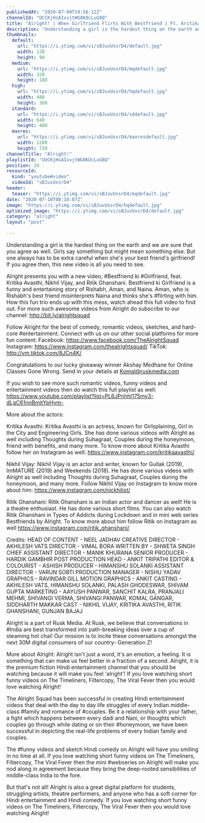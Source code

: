 ```yaml
---
publishedAt: "2020-07-09T19:56:12Z"
channelId: "UCCKjHsAIxvjtWG8KOcLuG8Q"
title: "Alright! | When Girlfriend Flirts With Bestfriend | Ft. Kritika Avasthi, Nikhil Vijay & Ritik"
description: "Understanding a girl is the hardest thing on the earth and we are sure that you agree as well. Girls say something but might mean something else. But one always has to be extra careful when she's your best friend's girlfriend! If you agree then, this new video is all you need to see.\n\nAlright presents you with a new video, #Bestfriend ki #Girlfriend, feat. Kritika Avasthi, Nikhil Vijay, and Ritik Ghanshani. Bestfriend ki Girlfriend is a funny and entertaining story of Rishabh, Aman, and Naina. Aman, who is Rishabh's best friend misinterprets Naina and thinks she's #flirting with him. How this fun trio ends up with this mess, watch ahead this full video to find out. For more such awesome videos from Alright do subscribe to our channel: http://bit.ly/alrightsquad\n\nFollow Alright for the best of comedy, romantic videos, sketches, and hard-core #entertainment. Connect with us on our other social platforms for more fun content: Facebook: https://www.facebook.com/TheAlrightSquad Instagram: https://www.instagram.com/thealrightsquad/ TikTok: http://vm.tiktok.com/8JCn4K/\n\nCongratulations to our lucky giveaway winner Akshay Medhane for Online Classes Gone Wrong. Send in your details at Komal@ruskmedia.com\n\nIf you wish to see more such romantic videos, funny videos and entertainment videos then do watch this full playlist as well: https://www.youtube.com/playlist?list=PL6JPnhhI175my3-dLgC61nnBmitYpHym-\n\nMore about the actors:\n\nKritika Avasthi: Kritika Avasthi is an actress, known for Girlsplaining, Girl in the City and Engineering Girls. She has done various videos with Alright as well including Thoughts during Suhagraat, Couples during the honeymoon, friend with benefits, and many more. To know more about Kritika Avasthi follow her on Instagram as well: https://www.instagram.com/kritikaavasthi/\n\nNikhil Vijay: Nikhil Vijay is an actor and writer, known for Gullak (2019), ImMATURE (2019) and Weekends (2018). He has done various videos with Alright as well including Thoughts during Suhagraat, Couples during the honeymoon, and many more. Follow Nikhil Vijay on Instagram to know more about him: https://www.instagram.com/nickhilist/\n\nRitik Ghanshani: Ritik Ghanshani is an Indian actor and dancer as well! He is a theatre enthusiast. He has done various short films. You can also watch Ritik Ghanshani in Types of Addicts during Lockdown and in mini web series Bestfriends by Alright. To know more about him follow Ritik on Instagram as well https://www.instagram.com/ritik_ghanshani/\n\nCredits:\nHEAD OF CONTENT - NEEL JADHAV\nCREATIVE DIRECTOR - AKHILESH VATS\nDIRECTOR - VIMAL BORA\nWRITTEN BY - SHWETA SINGH\nCHIEF ASSISTANT DIRECTOR - MANIK KHURANA\nSENIOR PRODUCER - HARDIK GAMBHIR\nPOST PRODUCTION HEAD - ANKIT TRIPATHI\nEDITOR & COLOURIST -  ASHISH\nPRODUCER - HIMANSHU SOLANKI\nASSISTANT DIRECTOR - VARUN SOBTI\nPRODUCTION MANAGER - NISHU YADAV\nGRAPHICS - RAVINDAR GILL\nMOTION GRAPHICS - ANKIT\nCASTING - AKHILESH VATS, HIMANSHU SOLANKI, PALASH GHODESWAR, SHIVAM GUPTA\nMARKETING - AAYUSH PANWAR, SANCHIT KALRA, PRANJALI MEHMI, SHIVANGI VERMA, SHIVANGI PANWAR, KOMAL GANGAR, SIDDHARTH MAKKAR\nCAST - NIKHIL VIJAY, KRITIKA AVASTHI, RITIK GHANSHANI, GUNJAN BAJAJ\n\nAlright is a part of Rusk Media. At Rusk, we believe that conversations in #India are best transformed into path-breaking ideas over a cup of steaming hot chai! Our mission is to incite these conversations amongst the next 30M digital consumers of our country- Generation Z!\n\nMore about Alright: Alright isn't just a word, it's an emotion, a feeling. It is something that can make us feel better in a fraction of a second. Alright, it is the premium fiction Hindi entertainment channel that you should be watching because it will make you feel 'alright'! If you love watching short funny videos on The Timeliners, Filtercopy, The Viral Fever then you would love watching Alright!\n\nThe Alright Squad has been successful in creating Hindi entertainment videos that deal with the day to day life struggles of every Indian middle-class #family and romance of #couples. Be it a relationship with your father, a fight which happens between every dadi and Nani, or thoughts which couples go through while dating or on their #honeymoon, we have been successful in depicting the real-life problems of every Indian family and couples.\n\n The #funny videos and sketch Hindi comedy on Alright will have you smiling in no time at all. If you love watching short funny videos on The Timeliners, Filtercopy, The Viral Fever then the mini #webseries on Alright will make you nod along in agreement because they bring the deep-rooted sensibilities of middle-class India to the fore.\n\nBut that's not all! Alright is also a great digital platform for students, struggling artists, theatre performers, and anyone who has a soft corner for Hindi entertainment and Hindi comedy. If you love watching short funny videos on The Timeliners, Filtercopy, The Viral Fever then you would love watching Alright!"
thumbnails:
  default:
    url: "https://i.ytimg.com/vi/sBJuvUxsrD4/default.jpg"
    width: 120
    height: 90
  medium:
    url: "https://i.ytimg.com/vi/sBJuvUxsrD4/mqdefault.jpg"
    width: 320
    height: 180
  high:
    url: "https://i.ytimg.com/vi/sBJuvUxsrD4/hqdefault.jpg"
    width: 480
    height: 360
  standard:
    url: "https://i.ytimg.com/vi/sBJuvUxsrD4/sddefault.jpg"
    width: 640
    height: 480
  maxres:
    url: "https://i.ytimg.com/vi/sBJuvUxsrD4/maxresdefault.jpg"
    width: 1280
    height: 720
channelTitle: "Alright!"
playlistId: "UUCKjHsAIxvjtWG8KOcLuG8Q"
position: 24
resourceId:
  kind: "youtube#video"
  videoId: "sBJuvUxsrD4"
header:
  teaser: "https://i.ytimg.com/vi/sBJuvUxsrD4/mqdefault.jpg"
date: "2020-07-10T08:10:07Z"
image: "https://i.ytimg.com/vi/sBJuvUxsrD4/hqdefault.jpg"
optimized_image: "https://i.ytimg.com/vi/sBJuvUxsrD4/default.jpg"
category: "alright"
layout: "post"

---
```

Understanding a girl is the hardest thing on the earth and we are sure that you agree as well. Girls say something but might mean something else. But one always has to be extra careful when she's your best friend's girlfriend! If you agree then, this new video is all you need to see.

Alright presents you with a new video, #Bestfriend ki #Girlfriend, feat. Kritika Avasthi, Nikhil Vijay, and Ritik Ghanshani. Bestfriend ki Girlfriend is a funny and entertaining story of Rishabh, Aman, and Naina. Aman, who is Rishabh's best friend misinterprets Naina and thinks she's #flirting with him. How this fun trio ends up with this mess, watch ahead this full video to find out. For more such awesome videos from Alright do subscribe to our channel: http://bit.ly/alrightsquad

Follow Alright for the best of comedy, romantic videos, sketches, and hard-core #entertainment. Connect with us on our other social platforms for more fun content: Facebook: https://www.facebook.com/TheAlrightSquad Instagram: https://www.instagram.com/thealrightsquad/ TikTok: http://vm.tiktok.com/8JCn4K/

Congratulations to our lucky giveaway winner Akshay Medhane for Online Classes Gone Wrong. Send in your details at Komal@ruskmedia.com

If you wish to see more such romantic videos, funny videos and entertainment videos then do watch this full playlist as well: https://www.youtube.com/playlist?list=PL6JPnhhI175my3-dLgC61nnBmitYpHym-

More about the actors:

Kritika Avasthi: Kritika Avasthi is an actress, known for Girlsplaining, Girl in the City and Engineering Girls. She has done various videos with Alright as well including Thoughts during Suhagraat, Couples during the honeymoon, friend with benefits, and many more. To know more about Kritika Avasthi follow her on Instagram as well: https://www.instagram.com/kritikaavasthi/

Nikhil Vijay: Nikhil Vijay is an actor and writer, known for Gullak (2019), ImMATURE (2019) and Weekends (2018). He has done various videos with Alright as well including Thoughts during Suhagraat, Couples during the honeymoon, and many more. Follow Nikhil Vijay on Instagram to know more about him: https://www.instagram.com/nickhilist/

Ritik Ghanshani: Ritik Ghanshani is an Indian actor and dancer as well! He is a theatre enthusiast. He has done various short films. You can also watch Ritik Ghanshani in Types of Addicts during Lockdown and in mini web series Bestfriends by Alright. To know more about him follow Ritik on Instagram as well https://www.instagram.com/ritik_ghanshani/

Credits:
HEAD OF CONTENT - NEEL JADHAV
CREATIVE DIRECTOR - AKHILESH VATS
DIRECTOR - VIMAL BORA
WRITTEN BY - SHWETA SINGH
CHIEF ASSISTANT DIRECTOR - MANIK KHURANA
SENIOR PRODUCER - HARDIK GAMBHIR
POST PRODUCTION HEAD - ANKIT TRIPATHI
EDITOR & COLOURIST -  ASHISH
PRODUCER - HIMANSHU SOLANKI
ASSISTANT DIRECTOR - VARUN SOBTI
PRODUCTION MANAGER - NISHU YADAV
GRAPHICS - RAVINDAR GILL
MOTION GRAPHICS - ANKIT
CASTING - AKHILESH VATS, HIMANSHU SOLANKI, PALASH GHODESWAR, SHIVAM GUPTA
MARKETING - AAYUSH PANWAR, SANCHIT KALRA, PRANJALI MEHMI, SHIVANGI VERMA, SHIVANGI PANWAR, KOMAL GANGAR, SIDDHARTH MAKKAR
CAST - NIKHIL VIJAY, KRITIKA AVASTHI, RITIK GHANSHANI, GUNJAN BAJAJ

Alright is a part of Rusk Media. At Rusk, we believe that conversations in #India are best transformed into path-breaking ideas over a cup of steaming hot chai! Our mission is to incite these conversations amongst the next 30M digital consumers of our country- Generation Z!

More about Alright: Alright isn't just a word, it's an emotion, a feeling. It is something that can make us feel better in a fraction of a second. Alright, it is the premium fiction Hindi entertainment channel that you should be watching because it will make you feel 'alright'! If you love watching short funny videos on The Timeliners, Filtercopy, The Viral Fever then you would love watching Alright!

The Alright Squad has been successful in creating Hindi entertainment videos that deal with the day to day life struggles of every Indian middle-class #family and romance of #couples. Be it a relationship with your father, a fight which happens between every dadi and Nani, or thoughts which couples go through while dating or on their #honeymoon, we have been successful in depicting the real-life problems of every Indian family and couples.

 The #funny videos and sketch Hindi comedy on Alright will have you smiling in no time at all. If you love watching short funny videos on The Timeliners, Filtercopy, The Viral Fever then the mini #webseries on Alright will make you nod along in agreement because they bring the deep-rooted sensibilities of middle-class India to the fore.

But that's not all! Alright is also a great digital platform for students, struggling artists, theatre performers, and anyone who has a soft corner for Hindi entertainment and Hindi comedy. If you love watching short funny videos on The Timeliners, Filtercopy, The Viral Fever then you would love watching Alright!